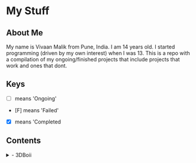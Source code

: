 # My Stuff
## About Me
My name is Vivaan Malik from Pune, India. I am 14 years old. I started programming (driven by my own interest) when I was 13. This is a repo with a compilation of my ongoing/finished projects that include projects that work and ones that dont.
## Keys
- [ ] means 'Ongoing'
- [F] means 'Failed'
- [x] means 'Completed
## Contents
<details>
<summary>
- 3DBoii
</summary>
    - [ ] CITY
    - [F] Island
    - [x] Terrain
</details>